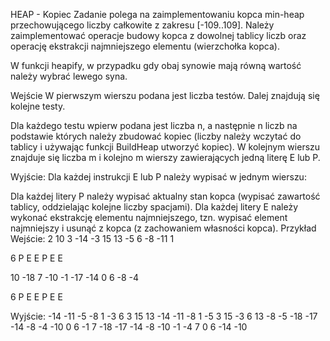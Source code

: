 HEAP - Kopiec
Zadanie polega na zaimplementowaniu kopca min-heap przechowującego liczby całkowite z zakresu [-109..109]. Należy zaimplementować operacje budowy kopca z dowolnej tablicy liczb oraz operację ekstrakcji najmniejszego elementu (wierzchołka kopca).

W funkcji heapify, w przypadku gdy obaj synowie mają równą wartość należy wybrać lewego syna.

Wejście
W pierwszym wierszu podana jest liczba testów. Dalej znajdują się kolejne testy.

Dla każdego testu wpierw podana jest liczba n, a następnie n liczb na podstawie których należy zbudować kopiec (liczby należy wczytać do tablicy i używając funkcji BuildHeap utworzyć kopiec). W kolejnym wierszu znajduje się liczba m i kolejno m wierszy zawierających jedną literę E lub P.

Wyjście:
Dla każdej instrukcji E lub P należy wypisać w jednym wierszu:

Dla każdej litery P należy wypisać aktualny stan kopca (wypisać zawartość tablicy, oddzielając kolejne liczby spacjami).
Dla każdej litery E należy wykonać ekstrakcję elementu najmniejszego, tzn. wypisać element najmniejszy i usunąć z kopca (z zachowaniem własności kopca).
Przykład
Wejście:
2
10
3
-14
-3
15
13
-5
6
-8
-11
1

6
P
E
E
P
E
E

10
-18
7
-10
-1
-17
-14
0
6
-8
-4

6
P
E
E
P
E
E


Wyjście:
-14 -11 -5 -8 1 -3 6 3 15 13
-14
-11
-8 1 -5 3 15 -3 6 13
-8
-5
-18 -17 -14 -8 -4 -10 0 6 -1 7
-18
-17
-14 -8 -10 -1 -4 7 0 6
-14
-10
